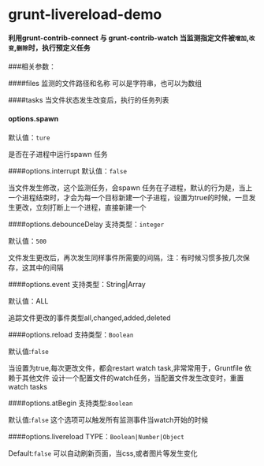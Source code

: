 # grunt-livereload-demo

#### 利用grunt-contrib-connect 与 grunt-contrib-watch 当监测指定文件被`增加`,`改变`,`删除`时，执行预定义任务

###相关参数：

####files
监测的文件路径和名称
可以是字符串，也可以为数组

####tasks
当文件状态发生改变后，执行的任务列表

#### options.spawn
默认值：`ture`

是否在子进程中运行spawn 任务

####options.interrupt
默认值：`false`

当文件发生修改，这个监测任务，会spawn 任务在子进程，默认的行为是，当上一个进程结束时，才会为每一个目标新建一个子进程，设置为true的时候，一旦发生更改，立刻打断上一个进程，直接新建一个

####options.debounceDelay
支持类型：`integer`

默认值：`500`

文件发生更改后，再次发生同样事件所需要的间隔，注：有时候习惯多按几次保存，这其中的间隔

####options.event
支持类型：String|Array

默认值：ALL

追踪文件更改的事件类型all,changed,added,deleted

####options.reload
支持类型：`Boolean`

默认值:`false`

当设置为true,每次更改文件，都会restart watch task,非常常用于，Gruntfile 依赖于其他文件
设计一个配置文件的watch任务，当配置文件发生改变时，重置watch tasks

####options.atBegin
支持类型:`Boolean`

默认值:`false`
这个选项可以触发所有监测事件当watch开始的时候

####options.livereload
TYPE：`Boolean|Number|Object`

Default:`false`
可以自动刷新页面，当css,或者图片等发生变化


